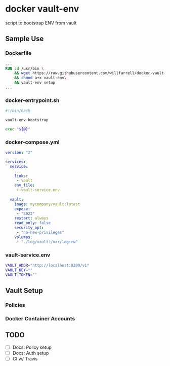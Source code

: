 # docker vault-env
script to bootstrap ENV from vault



## Sample Use
### Dockerfile
```Dockerfile
...
RUN cd /usr/bin \
    && wget https://raw.githubusercontent.com/willfarrell/docker-vault-env/master/vault-env \
    && chmod a+x vault-env\
    && vault-env setup
...
```

### docker-entrypoint.sh
```bash
#!/bin/bash

vault-env bootstrap

exec "${@}"
```

### docker-compose.yml
```yml
version: "2"

services:
  service:
    ...
    links:
     - vault
    env_file:
     - vault-service.env
  
  vault:
    image: mycompany/vault:latest
    expose:
     - "8022"
    restart: always
    read_only: false
    security_opt:
     - "no-new-privileges"
    volumes:
     - "./log/vault:/var/log:rw"
```

### vault-service.env
```bash
VAULT_ADDR="http://localhost:8200/v1"
VAULT_KEY=""
VAULT_TOKEN=""
```

## Vault Setup

### Policies


### Docker Container Accounts


## TODO
- [ ] Docs: Policy setup
- [ ] Docs: Auth setup
- [ ] CI w/ Travis